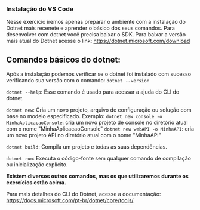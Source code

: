 ### Instalação do VS Code

Nesse exercício iremos apenas preparar o ambiente com a instalação do Dotnet mais recenete e aprender o básico dos seus comandos.
Para desenvolver com dotnet você precisa baixar o SDK.
Para baixar a versão mais atual do Dotnet acesse o link: https://dotnet.microsoft.com/download

## Comandos básicos do dotnet:

Após a instalação podemos verificar se o dotnet foi instalado com sucesso verificando sua versão com o comando:
    `dotnet --version`

`dotnet --help`: Esse comando é usado para acessar a ajuda do CLI do dotnet.

`dotnet new`: Cria um novo projeto, arquivo de configuração ou solução com base no modelo especificado.
    Exemplo:
    `dotnet new console -o MinhaAplicacaoConsole`: cria um novo projeto de console no diretório atual com o nome "MinhaAplicacaoConsole"
    `dotnet new webAPI -o MinhaAPI`: cria um novo projeto API no diretório atual com o nome "MinhaAPI"

`dotnet build`: Compila um projeto e todas as suas dependências.

`dotnet run`: Executa o código-fonte sem qualquer comando de compilação ou inicialização explícito.

**Existem diversos outros comandos, mas os que utilizaremos durante os exercícios estão acima.**

Para mais detalhes do CLI do Dotnet, acesse a documentação: https://docs.microsoft.com/pt-br/dotnet/core/tools/ 